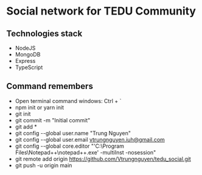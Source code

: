 # Social network for TEDU Community

## Technologies stack

- NodeJS
- MongoDB
- Express
- TypeScript

## Command remembers

- Open terminal command windows: Ctrl + `
- npm init or yarn init
- git init
- git commit -m "Initial commit"
- git add \*
- git config --global user.name "Trung Nguyen"
- git config --global user.email vtrungnguyen.iuh@gmail.com
- git config --global core.editor "'C:\Program Files\Notepad++\notepad++.exe' -multiInst -nosession"
- git remote add origin https://github.com/Vtrungnguyen/tedu_social.git
- git push -u origin main
